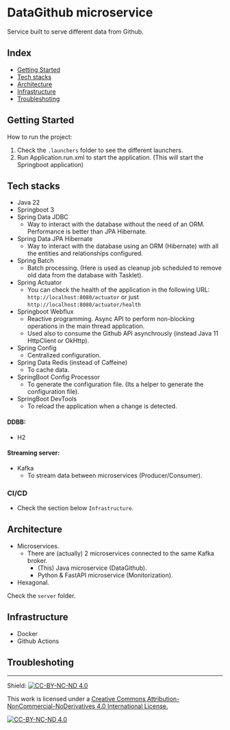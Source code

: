 # DataGithub microservice

Service built to serve different data from Github.

## Index

- [Getting Started](#getting-started)
- [Tech stacks](#tech-stacks)
- [Architecture](#architecture)
- [Infrastructure](#infrastructure)
- [Troubleshoting](#troubleshoting)

## Getting Started

How to run the project:

1. Check the `.launchers` folder to see the different launchers.
2. Run Application.run.xml to start the application. (This will start the Springboot application)

## Tech stacks

- Java 22
- Springboot 3
- Spring Data JDBC
  - Way to interact with the database without the need of an ORM. Performance is better than JPA Hibernate.
- Spring Data JPA Hibernate
  - Way to interact with the database using an ORM (Hibernate) with all the entities and relationships configured.
- Spring Batch
  - Batch processing. (Here is used as cleanup job scheduled to remove old data from the database with Tasklet).
- Spring Actuator
  - You can check the health of the application in the following URL: `http://localhost:8080/actuator` or just `http://localhost:8080/actuator/health`
- Springboot Webflux
  - Reactive programming. Async API to perform non-blocking operations in the main thread application.
  - Used also to consume the Github API asynchrously (instead Java 11 HttpClient or OkHttp).
- Spring Config
  - Centralized configuration.
- Spring Data Redis (instead of Caffeine)
  - To cache data.
- SpringBoot Config Processor
  - To generate the configuration file. (Its a helper to generate the configuration file).
- SpringBoot DevTools
  - To reload the application when a change is detected.

#### DDBB:

- H2

#### Streaming server:

- Kafka
  - To stream data between microservices (Producer/Consumer).

### CI/CD

- Check the section below `Infrastructure`.

## Architecture

- Microservices.
  - There are (actually) 2 microservices connected to the same Kafka broker.
    - (This) Java microservice (DataGithub).
    - Python & FastAPI microservice (Monitorization).
- Hexagonal. 

Check the `server` folder.

## Infrastructure

- Docker
- Github Actions

## Troubleshoting


---

Shield: [![CC-BY-NC-ND 4.0][CC-BY-NC-ND-shield]][CC-BY-NC-ND]

This work is licensed under a [Creative Commons Attribution-NonCommercial-NoDerivatives 4.0 International License.][CC-BY-NC-ND]

[![CC-BY-NC-ND 4.0][CC-BY-NC-ND-image]][CC-BY-NC-ND]

[CC-BY-NC-ND-shield]: https://img.shields.io/badge/License-CC--BY--NC--ND--4.0-lightgrey
[CC-BY-NC-ND]: http://creativecommons.org/licenses/by-nc-nd/4.0/
[CC-BY-NC-ND-image]: https://i.creativecommons.org/l/by-nc-nd/4.0/88x31.png
